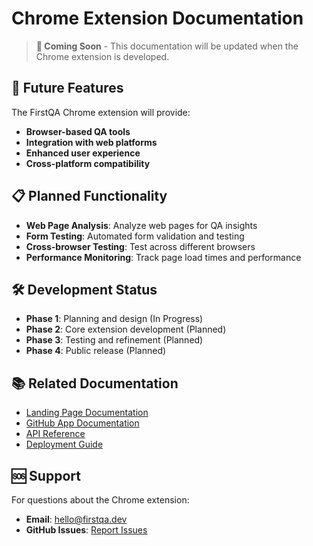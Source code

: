 # Chrome Extension Documentation

> **🚧 Coming Soon** - This documentation will be updated when the Chrome extension is developed.

## 🔮 **Future Features**

The FirstQA Chrome extension will provide:
- **Browser-based QA tools**
- **Integration with web platforms**
- **Enhanced user experience**
- **Cross-platform compatibility**

## 📋 **Planned Functionality**

- **Web Page Analysis**: Analyze web pages for QA insights
- **Form Testing**: Automated form validation and testing
- **Cross-browser Testing**: Test across different browsers
- **Performance Monitoring**: Track page load times and performance

## 🛠️ **Development Status**

- **Phase 1**: Planning and design (In Progress)
- **Phase 2**: Core extension development (Planned)
- **Phase 3**: Testing and refinement (Planned)
- **Phase 4**: Public release (Planned)

## 📚 **Related Documentation**

- [Landing Page Documentation](../landing-page/)
- [GitHub App Documentation](../github-app/)
- [API Reference](../api/)
- [Deployment Guide](../deployment/)

## 🆘 **Support**

For questions about the Chrome extension:
- **Email**: hello@firstqa.dev
- **GitHub Issues**: [Report Issues](https://github.com/ovidon83/firstqa/issues)
